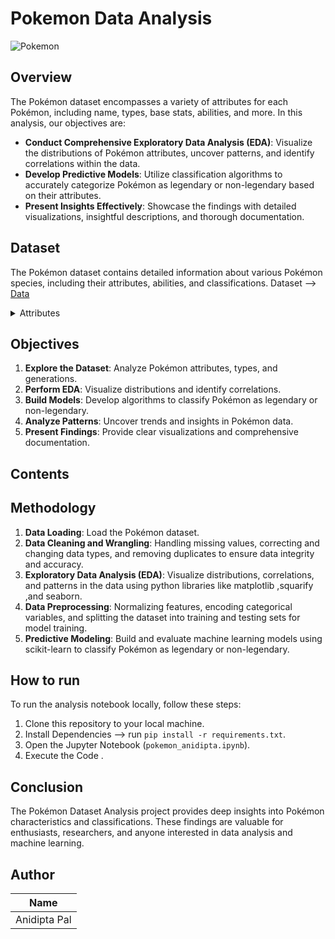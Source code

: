 # **Pokemon Data Analysis**

![Pokemon](https://media.licdn.com/dms/image/D5612AQHcM0VMFJgApQ/article-cover_image-shrink_720_1280/0/1693159389529?e=1723075200&v=beta&t=Zyzi7Gmq52ZgIBws46Fb-1D9rAJLLw1HjktPqWuoRj0)

## **Overview**

The Pokémon dataset encompasses a variety of attributes for each Pokémon, including name, types, base stats, abilities, and more. In this analysis, our objectives are:

- **Conduct Comprehensive Exploratory Data Analysis (EDA)**: Visualize the distributions of Pokémon attributes, uncover patterns, and identify correlations within the data.
- **Develop Predictive Models**: Utilize classification algorithms to accurately categorize Pokémon as legendary or non-legendary based on their attributes.
- **Present Insights Effectively**: Showcase the findings with detailed visualizations, insightful descriptions, and thorough documentation.


## **Dataset**

The Pokémon dataset contains detailed information about various Pokémon species, including their attributes, abilities, and classifications. 
Dataset --> [Data](pokemon.csv)

<details><summary>Attributes</summary>

|    Field Name                   |   Description                                                                 |
|-----------------------|----------------------------------------------------------------------------|
| **abilities**| A list of abilities possessed by each Pokémon.|
| **against_**| Attributes representing the effectiveness of each Pokémon type against other types (e.g., against_bug, against_dark).|
| **attack**| Base attack stat of the Pokémon.|
| **defense**| Base defense stat of the Pokémon.|
| **sp_attack**| Base special attack stat of the Pokémon.|
| **sp_defense**| Base special defense stat of the Pokémon.|
| **speed**| Base speed stat of the Pokémon.|
| **weight_kg**|Weight of the Pokémon in kilograms.|
| **height_m**| Height of the Pokémon in meters.|
| **base_total**| The total base stats of the Pokémon.|
| **capture_rate**| Capture rate of the Pokémon.|
| **classification**| Classification of the Pokémon.|
| **experience_growth**| Experience growth rate of the Pokémon.|
| **generation**| Generation in which the Pokémon was introduced.|
| **is_legendary**| Binary attribute indicating whether the Pokémon is legendary (1) or not (0).|
| **japanese_name**| Japanese name of the Pokémon.|
| **name**| English name of the Pokémon.|
| **percentage_male**| Percentage of male Pokémon in the species.|
 |**pokedex_number**| Pokédex number of the Pokémon.|
| **type1**| Primary type of the Pokémon.|
| **type2**| Secondary type of the Pokémon.|
</details>

## Objectives

1. **Explore the Dataset**: Analyze Pokémon attributes, types, and generations.
2. **Perform EDA**: Visualize distributions and identify correlations.
3. **Build Models**: Develop algorithms to classify Pokémon as legendary or non-legendary.
4. **Analyze Patterns**: Uncover trends and insights in Pokémon data.
5. **Present Findings**: Provide clear visualizations and comprehensive documentation.

## **Contents**

## Methodology

1. **Data Loading**: Load the Pokémon dataset.
2. **Data Cleaning and Wrangling**: Handling missing values, correcting and changing data types, and removing duplicates to ensure data integrity and accuracy.
3. **Exploratory Data Analysis (EDA)**: Visualize distributions, correlations, and patterns in the data using python libraries like matplotlib ,squarify ,and seaborn.
4. **Data Preprocessing**: Normalizing features, encoding categorical variables, and splitting the dataset into training and testing sets for model training.
5. **Predictive Modeling**: Build and evaluate machine learning models using scikit-learn to classify Pokémon as legendary or non-legendary.

## **How to run**

To run the analysis notebook locally, follow these steps:

1. Clone this repository to your local machine.
2. Install Dependencies --> run `pip install -r requirements.txt`.
3. Open the Jupyter Notebook (`pokemon_anidipta.ipynb`).
4. Execute the Code .

## Conclusion

The Pokémon Dataset Analysis project provides deep insights into Pokémon characteristics and classifications. These findings are valuable for enthusiasts, researchers, and anyone interested in data analysis and machine learning.

## Author

| Name                  |
|-----------------------|
| Anidipta Pal |
